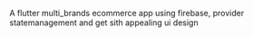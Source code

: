 A flutter multi_brands ecommerce app using firebase, provider statemanagement and get sith appealing ui design 
